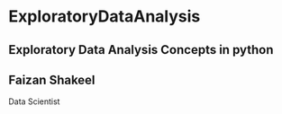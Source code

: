 # ExploratoryDataAnalysis

Exploratory Data Analysis Concepts in python
--

Faizan Shakeel
-
Data Scientist
